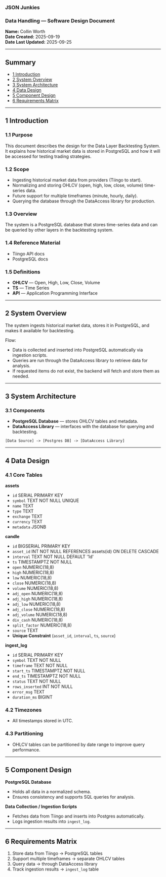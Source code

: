 ### JSON Junkies

### Data Handling — Software Design Document

**Name:** Collin Worth\
**Date Created:** 2025-09-19\
**Date Last Updated:** 2025-09-25

---

## Summary

- [1 Introduction](#1-introduction)
- [2 System Overview](#2-system-overview)
- [3 System Architecture](#3-system-architecture)
- [4 Data Design](#4-data-design)
- [5 Component Design](#5-component-design)
- [6 Requirements Matrix](#6-requirements-matrix)

---

## 1 Introduction

### 1.1 Purpose

This document describes the design for the Data Layer Backtesting System. It explains how historical market data is stored in PostgreSQL and how it will be accessed for testing trading strategies.

### 1.2 Scope

- Ingesting historical market data from providers (Tiingo to start).
- Normalizing and storing OHLCV (open, high, low, close, volume) time-series data.
- Future support for multiple timeframes (minute, hourly, daily).
- Querying the database through the DataAccess library for production.

### 1.3 Overview

The system is a PostgreSQL database that stores time-series data and can be queried by other layers in the backtesting system.

### 1.4 Reference Material

- Tiingo API docs
- PostgreSQL docs

### 1.5 Definitions

- **OHLCV** — Open, High, Low, Close, Volume
- **TS** — Time Series
- **API** — Application Programming Interface

---

## 2 System Overview

The system ingests historical market data, stores it in PostgreSQL, and makes it available for backtesting.

Flow:

- Data is collected and inserted into PostgreSQL automatically via ingestion scripts.
- Queries are run through the DataAccess library to retrieve data for analysis.
- If requested items do not exist, the backend will fetch and store them as needed.

---

## 3 System Architecture

### 3.1 Components

- **PostgreSQL Database** — stores OHLCV tables and metadata.
- **DataAccess Library** — interfaces with the database for querying and backtesting.



```
[Data Source] -> [Postgres DB] -> [DataAccess Library]
```

---

## 4 Data Design

### 4.1 Core Tables

**assets**

- `id` SERIAL PRIMARY KEY
- `symbol` TEXT NOT NULL UNIQUE
- `name` TEXT
- `type` TEXT
- `exchange` TEXT
- `currency` TEXT
- `metadata` JSONB

**candle** 

- `id` BIGSERIAL PRIMARY KEY
- `asset_id` INT NOT NULL REFERENCES assets(id) ON DELETE CASCADE
- `interval` TEXT NOT NULL DEFAULT '1d'
- `ts` TIMESTAMPTZ NOT NULL
- `open` NUMERIC(18,8)
- `high` NUMERIC(18,8)
- `low` NUMERIC(18,8)
- `close` NUMERIC(18,8)
- `volume` NUMERIC(18,8)
- `adj_open` NUMERIC(18,8)
- `adj_high` NUMERIC(18,8)
- `adj_low` NUMERIC(18,8)
- `adj_close` NUMERIC(18,8)
- `adj_volume` NUMERIC(18,8)
- `div_cash` NUMERIC(18,8)
- `split_factor` NUMERIC(18,8)
- `source` TEXT
- **Unique Constraint** (`asset_id`, `interval`, `ts`, `source`)

**ingest\_log**

- `id` SERIAL PRIMARY KEY
- `symbol` TEXT NOT NULL
- `timeframe` TEXT NOT NULL
- `start_ts` TIMESTAMPTZ NOT NULL
- `end_ts` TIMESTAMPTZ NOT NULL
- `status` TEXT NOT NULL
- `rows_inserted` INT NOT NULL
- `error_msg` TEXT
- `duration_ms` BIGINT

### 4.2 Timezones

- All timestamps stored in UTC.

### 4.3 Partitioning

- OHLCV tables can be partitioned by date range to improve query performance.

---

## 5 Component Design

**PostgreSQL Database**

- Holds all data in a normalized schema.
- Ensures consistency and supports SQL queries for analysis.

**Data Collection / Ingestion Scripts**

- Fetches data from Tiingo and inserts into Postgres automatically.
- Logs ingestion results into `ingest_log`.

---

## 6 Requirements Matrix

1. Store data from Tiingo → PostgreSQL tables
2. Support multiple timeframes → separate OHLCV tables
3. Query data → through DataAccess library
4. Track ingestion results → `ingest_log` table



